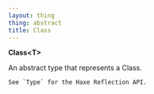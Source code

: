 ```yaml
---
layout: thing
thing: abstract
title: Class
---
```

**Class&lt;T&gt;**
<p>An abstract type that represents a Class.

	See `Type` for the Haxe Reflection API.
</p>

